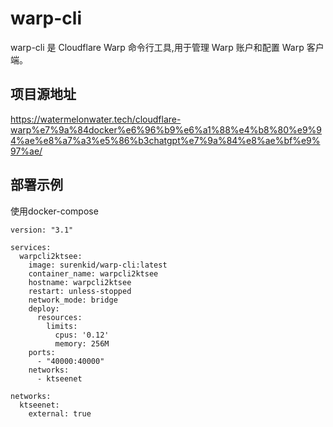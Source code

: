 # warp-cli

warp-cli 是 Cloudflare Warp 命令行工具,用于管理 Warp 账户和配置 Warp 客户端。

## 项目源地址

https://watermelonwater.tech/cloudflare-warp%e7%9a%84docker%e6%96%b9%e6%a1%88%e4%b8%80%e9%94%ae%e8%a7%a3%e5%86%b3chatgpt%e7%9a%84%e8%ae%bf%e9%97%ae/

## 部署示例

使用docker-compose
```
version: "3.1"

services:
  warpcli2ktsee:
    image: surenkid/warp-cli:latest
    container_name: warpcli2ktsee
    hostname: warpcli2ktsee
    restart: unless-stopped
    network_mode: bridge
    deploy:
      resources:
        limits:
          cpus: '0.12'
          memory: 256M
    ports:
      - "40000:40000"
    networks:
      - ktseenet
          
networks:
  ktseenet:
    external: true
```
